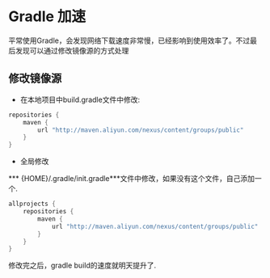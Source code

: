 # Gradle 加速

平常使用Gradle，会发现网络下载速度非常慢，已经影响到使用效率了。不过最后发现可以通过修改镜像源的方式处理

## 修改镜像源

- 在本地项目中build.gradle文件中修改:

```groovy
repositories {
    maven {
        url "http://maven.aliyun.com/nexus/content/groups/public"
    }
}
```

- 全局修改

*** {HOME}/.gradle/init.gradle***文件中修改，如果没有这个文件，自己添加一个.

```groovy
allprojects {
    repositories {
        maven {
            url "http://maven.aliyun.com/nexus/content/groups/public"
        }
    }
}
```

修改完之后，gradle build的速度就明天提升了.